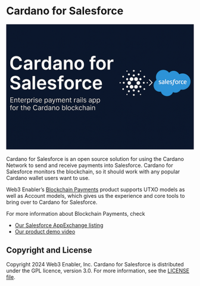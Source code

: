 # Cardano for Salesforce

![](documentation-and-images/Cardano-for-Salesforce-thumbnail.png)

Cardano for Salesforce is an open source solution for using the Cardano Network to send and receive payments into Salesforce. Cardano for Salesforce monitors the blockchain, so it  should work with any popular Cardano wallet users want to use.

Web3 Enabler’s [Blockchain Payments](https://web3enabler.com/product/blockchain-payments) product supports UTXO models as well as Account models, which gives us the experience and core tools to bring over to Cardano for Salesforce.

For more information about Blockchain Payments, check 
* [Our Salesforce AppExchange listing](https://appexchange.salesforce.com/appxListingDetail?listingId=ee4c011b-7a5b-4a50-91fb-f28049390858)
* [Our product demo video](https://youtu.be/njLyeOkhUqU)

## Copyright and License

Copyright 2024 Web3 Enabler, Inc.  Cardano for Salesforce is distributed under the GPL licence, version 3.0.  For more information, see the [LICENSE file](LICENSE).
